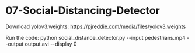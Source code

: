 # 07-Social-Distancing-Detector
Download yolov3.weights: https://pjreddie.com/media/files/yolov3.weights

Run the code: python social_distance_detector.py --input pedestrians.mp4 --output output.avi --display 0
